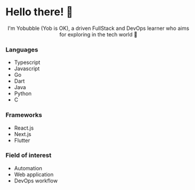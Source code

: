 # Hello there! 👋

<center>I'm Yobubble (Yob is OK), a driven FullStack and DevOps learner who aims for exploring in the tech world 🌊</center>

### Languages
- Typescript
- Javascript 
- Go
- Dart
- Java
- Python
- C

### Frameworks
- React.js
- Next.js
- Flutter

### Field of interest
- Automation
- Web application
- DevOps workflow
